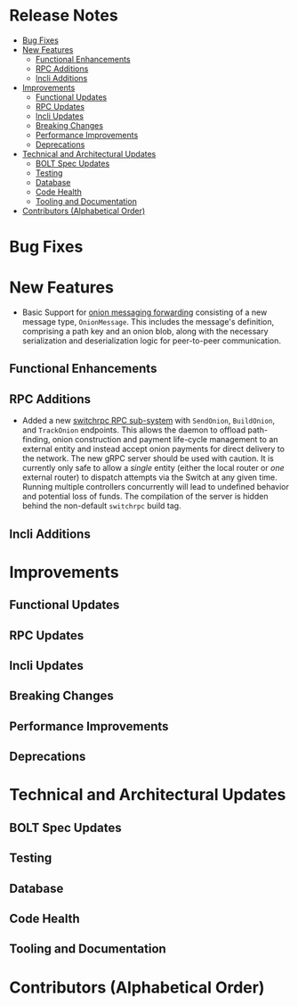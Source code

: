 # Release Notes
- [Bug Fixes](#bug-fixes)
- [New Features](#new-features)
    - [Functional Enhancements](#functional-enhancements)
    - [RPC Additions](#rpc-additions)
    - [lncli Additions](#lncli-additions)
- [Improvements](#improvements)
    - [Functional Updates](#functional-updates)
    - [RPC Updates](#rpc-updates)
    - [lncli Updates](#lncli-updates)
    - [Breaking Changes](#breaking-changes)
    - [Performance Improvements](#performance-improvements)
    - [Deprecations](#deprecations)
- [Technical and Architectural Updates](#technical-and-architectural-updates)
    - [BOLT Spec Updates](#bolt-spec-updates)
    - [Testing](#testing)
    - [Database](#database)
    - [Code Health](#code-health)
    - [Tooling and Documentation](#tooling-and-documentation)
- [Contributors (Alphabetical Order)](#contributors)

# Bug Fixes

# New Features

- Basic Support for [onion messaging forwarding](https://github.com/lightningnetwork/lnd/pull/9868) 
  consisting of a new message type, `OnionMessage`. This includes the message's
  definition, comprising a path key and an onion blob, along with the necessary
  serialization and deserialization logic for peer-to-peer communication.

## Functional Enhancements

## RPC Additions

* Added a new [switchrpc RPC sub-system](https://github.com/lightningnetwork/lnd/pull/9489)
  with `SendOnion`, `BuildOnion`, and `TrackOnion` endpoints. This allows the
  daemon to offload path-finding, onion construction and payment life-cycle
  management to an external entity and instead accept onion payments for direct
  delivery to the network. The new gRPC server should be used with caution. It
  is currently only safe to allow a *single* entity (either the local router or
  *one* external router) to dispatch attempts via the Switch at any given time.
  Running multiple controllers concurrently will lead to undefined behavior and
  potential loss of funds. The compilation of the server is hidden behind the
  non-default `switchrpc` build tag.

## lncli Additions

# Improvements
## Functional Updates

## RPC Updates

## lncli Updates

## Breaking Changes

## Performance Improvements

## Deprecations

# Technical and Architectural Updates
## BOLT Spec Updates

## Testing

## Database

## Code Health

## Tooling and Documentation

# Contributors (Alphabetical Order)
